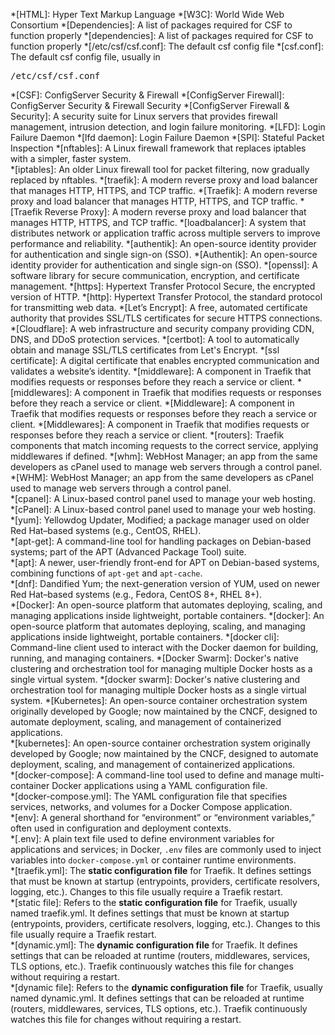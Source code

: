 *[HTML]: Hyper Text Markup Language
*[W3C]: World Wide Web Consortium
*[Dependencies]: A list of packages required for CSF to function properly
*[dependencies]: A list of packages required for CSF to function properly
*[/etc/csf/csf.conf]: The default csf config file
*[csf.conf]: The default csf config file, usually in <pre>/etc/csf/csf.conf</pre>
*[CSF]: ConfigServer Security & Firewall
*[ConfigServer Firewall]: ConfigServer Security & Firewall Security
*[ConfigServer Firewall & Security]: A security suite for Linux servers that provides firewall management, intrusion detection, and login failure monitoring.
*[LFD]: Login Failure Daemon
*[lfd daemon]: Login Failure Daemon
*[SPI]: Stateful Packet Inspection
*[nftables]: A Linux firewall framework that replaces iptables with a simpler, faster system.  
*[iptables]: An older Linux firewall tool for packet filtering, now gradually replaced by nftables.
*[traefik]: A modern reverse proxy and load balancer that manages HTTP, HTTPS, and TCP traffic.
*[Traefik]: A modern reverse proxy and load balancer that manages HTTP, HTTPS, and TCP traffic.
*[Traefik Reverse Proxy]: A modern reverse proxy and load balancer that manages HTTP, HTTPS, and TCP traffic.
*[loadbalancer]: A system that distributes network or application traffic across multiple servers to improve performance and reliability.
*[authentik]: An open-source identity provider for authentication and single sign-on (SSO).
*[Authentik]: An open-source identity provider for authentication and single sign-on (SSO).
*[openssl]: A software library for secure communication, encryption, and certificate management.
*[https]: Hypertext Transfer Protocol Secure, the encrypted version of HTTP.
*[http]: Hypertext Transfer Protocol, the standard protocol for transmitting web data.
*[Let’s Encrypt]: A free, automated certificate authority that provides SSL/TLS certificates for secure HTTPS connections.
*[Cloudflare]: A web infrastructure and security company providing CDN, DNS, and DDoS protection services.
*[certbot]: A tool to automatically obtain and manage SSL/TLS certificates from Let's Encrypt.
*[ssl certificate]: A digital certificate that enables encrypted communication and validates a website’s identity.
*[middleware]: A component in Traefik that modifies requests or responses before they reach a service or client.
*[middlewares]: A component in Traefik that modifies requests or responses before they reach a service or client.
*[Middleware]: A component in Traefik that modifies requests or responses before they reach a service or client.
*[Middlewares]: A component in Traefik that modifies requests or responses before they reach a service or client.
*[routers]: Traefik components that match incoming requests to the correct service, applying middlewares if defined.
*[whm]: WebHost Manager; an app from the same developers as cPanel used to manage web servers through a control panel.  
*[WHM]: WebHost Manager; an app from the same developers as cPanel used to manage web servers through a control panel.  
*[cpanel]: A Linux-based control panel used to manage your web hosting.  
*[cPanel]: A Linux-based control panel used to manage your web hosting.  
*[yum]: Yellowdog Updater, Modified; a package manager used on older Red Hat–based systems (e.g., CentOS, RHEL).  
*[apt-get]: A command-line tool for handling packages on Debian-based systems; part of the APT (Advanced Package Tool) suite.  
*[apt]: A newer, user-friendly front-end for APT on Debian-based systems, combining functions of `apt-get` and `apt-cache`.  
*[dnf]: Dandified Yum; the next-generation version of YUM, used on newer Red Hat–based systems (e.g., Fedora, CentOS 8+, RHEL 8+).  
*[Docker]: An open-source platform that automates deploying, scaling, and managing applications inside lightweight, portable containers.
*[docker]: An open-source platform that automates deploying, scaling, and managing applications inside lightweight, portable containers.
*[docker cli]: Command-line client used to interact with the Docker daemon for building, running, and managing containers.
*[Docker Swarm]: Docker's native clustering and orchestration tool for managing multiple Docker hosts as a single virtual system.
*[docker swarm]: Docker's native clustering and orchestration tool for managing multiple Docker hosts as a single virtual system.
*[Kubernetes]: An open-source container orchestration system originally developed by Google; now maintained by the CNCF, designed to automate deployment, scaling, and management of containerized applications.  
*[kubernetes]: An open-source container orchestration system originally developed by Google; now maintained by the CNCF, designed to automate deployment, scaling, and management of containerized applications.  
*[docker-compose]: A command-line tool used to define and manage multi-container Docker applications using a YAML configuration file.  
*[docker-compose.yml]: The YAML configuration file that specifies services, networks, and volumes for a Docker Compose application.  
*[env]: A general shorthand for “environment” or “environment variables,” often used in configuration and deployment contexts.  
*[.env]: A plain text file used to define environment variables for applications and services; in Docker, `.env` files are commonly used to inject variables into `docker-compose.yml` or container runtime environments.  
*[traefik.yml]: The **static configuration file** for Traefik. It defines settings that must be known at startup (entrypoints, providers, certificate resolvers, logging, etc.). Changes to this file usually require a Traefik restart.  
*[static file]: Refers to the **static configuration file** for Traefik, usually named <span>traefik.yml</span>. It defines settings that must be known at startup (entrypoints, providers, certificate resolvers, logging, etc.). Changes to this file usually require a Traefik restart.  
*[dynamic.yml]: The **dynamic configuration file** for Traefik. It defines settings that can be reloaded at runtime (routers, middlewares, services, TLS options, etc.). Traefik continuously watches this file for changes without requiring a restart.  
*[dynamic file]: Refers to the **dynamic configuration file** for Traefik, usually named <span>dynamic.yml</span>. It defines settings that can be reloaded at runtime (routers, middlewares, services, TLS options, etc.). Traefik continuously watches this file for changes without requiring a restart.  

